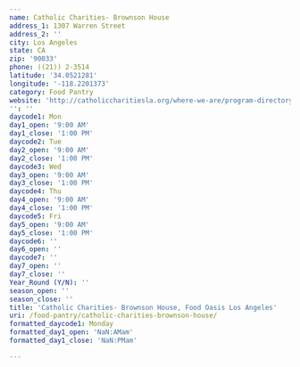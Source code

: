 ```yaml
---
name: Catholic Charities- Brownson House
address_1: 1307 Warren Street
address_2: ''
city: Los Angeles
state: CA
zip: '90033'
phone: ((21)) 2-3514
latitude: '34.0521281'
longitude: '-118.2201373'
category: Food Pantry
website: 'http://catholiccharitiesla.org/where-we-are/program-directory-by-city/'
'': ''
daycode1: Mon
day1_open: '9:00 AM'
day1_close: '1:00 PM'
daycode2: Tue
day2_open: '9:00 AM'
day2_close: '1:00 PM'
daycode3: Wed
day3_open: '9:00 AM'
day3_close: '1:00 PM'
daycode4: Thu
day4_open: '9:00 AM'
day4_close: '1:00 PM'
daycode5: Fri
day5_open: '9:00 AM'
day5_close: '1:00 PM'
daycode6: ''
day6_open: ''
daycode7: ''
day7_open: ''
day7_close: ''
Year_Round (Y/N): ''
season_open: ''
season_close: ''
title: 'Catholic Charities- Brownson House, Food Oasis Los Angeles'
uri: /food-pantry/catholic-charities-brownson-house/
formatted_daycode1: Monday
formatted_day1_open: 'NaN:AMam'
formatted_day1_close: 'NaN:PMam'

---
```

